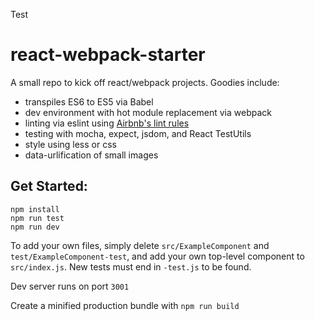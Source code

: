 
Test
# react-webpack-starter

A small repo to kick off react/webpack projects. Goodies include:
  - transpiles ES6 to ES5 via Babel
  - dev environment with hot module replacement via webpack
  - linting via eslint using [Airbnb's lint rules](https://github.com/airbnb/javascript/tree/master/packages/eslint-config-airbnb)
  - testing with mocha, expect, jsdom, and React TestUtils
  - style using less or css
  - data-urlification of small images

## Get Started:
```
npm install
npm run test
npm run dev
```

To add your own files, simply delete `src/ExampleComponent` and `test/ExampleComponent-test`, and add your own top-level component to `src/index.js`. New tests must end in `-test.js` to be found.

Dev server runs on port `3001`

Create a minified production bundle with `npm run build`
